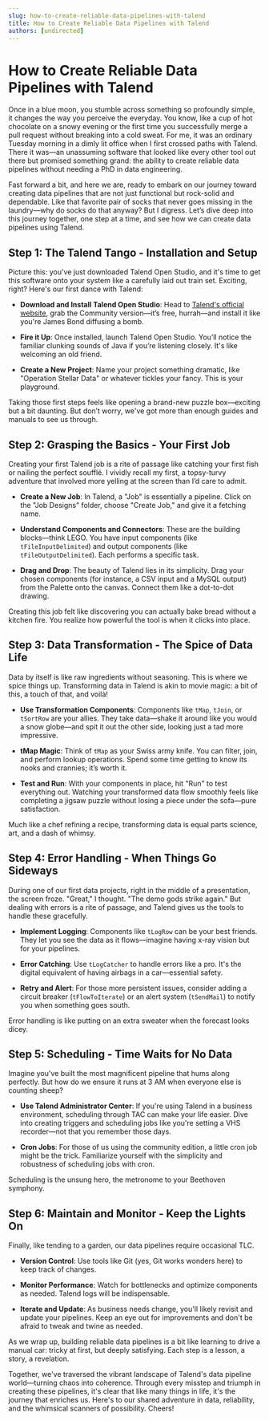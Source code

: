 ```yaml
---
slug: how-to-create-reliable-data-pipelines-with-talend
title: How to Create Reliable Data Pipelines with Talend
authors: [undirected]
---
```



# How to Create Reliable Data Pipelines with Talend

Once in a blue moon, you stumble across something so profoundly simple, it changes the way you perceive the everyday. You know, like a cup of hot chocolate on a snowy evening or the first time you successfully merge a pull request without breaking into a cold sweat. For me, it was an ordinary Tuesday morning in a dimly lit office when I first crossed paths with Talend. There it was—an unassuming software that looked like every other tool out there but promised something grand: the ability to create reliable data pipelines without needing a PhD in data engineering.

Fast forward a bit, and here we are, ready to embark on our journey toward creating data pipelines that are not just functional but rock-solid and dependable. Like that favorite pair of socks that never goes missing in the laundry—why do socks do that anyway? But I digress. Let’s dive deep into this journey together, one step at a time, and see how we can create data pipelines using Talend.

## Step 1: The Talend Tango - Installation and Setup

Picture this: you've just downloaded Talend Open Studio, and it's time to get this software onto your system like a carefully laid out train set. Exciting, right? Here's our first dance with Talend:

- **Download and Install Talend Open Studio**: Head to [Talend's official website](https://www.talend.com/), grab the Community version—it’s free, hurrah—and install it like you're James Bond diffusing a bomb.

- **Fire it Up**: Once installed, launch Talend Open Studio. You’ll notice the familiar clunking sounds of Java if you’re listening closely. It's like welcoming an old friend.

- **Create a New Project**: Name your project something dramatic, like "Operation Stellar Data" or whatever tickles your fancy. This is your playground.

Taking those first steps feels like opening a brand-new puzzle box—exciting but a bit daunting. But don’t worry, we've got more than enough guides and manuals to see us through.

## Step 2: Grasping the Basics - Your First Job

Creating your first Talend job is a rite of passage like catching your first fish or nailing the perfect soufflé. I vividly recall my first, a topsy-turvy adventure that involved more yelling at the screen than I’d care to admit.

- **Create a New Job**: In Talend, a "Job" is essentially a pipeline. Click on the "Job Designs" folder, choose "Create Job," and give it a fetching name.

- **Understand Components and Connectors**: These are the building blocks—think LEGO. You have input components (like `tFileInputDelimited`) and output components (like `tFileOutputDelimited`). Each performs a specific task.

- **Drag and Drop**: The beauty of Talend lies in its simplicity. Drag your chosen components (for instance, a CSV input and a MySQL output) from the Palette onto the canvas. Connect them like a dot-to-dot drawing.

Creating this job felt like discovering you can actually bake bread without a kitchen fire. You realize how powerful the tool is when it clicks into place.

## Step 3: Data Transformation - The Spice of Data Life

Data by itself is like raw ingredients without seasoning. This is where we spice things up. Transforming data in Talend is akin to movie magic: a bit of this, a touch of that, and voilà!

- **Use Transformation Components**: Components like `tMap`, `tJoin`, or `tSortRow` are your allies. They take data—shake it around like you would a snow globe—and spit it out the other side, looking just a tad more impressive.

- **tMap Magic**: Think of `tMap` as your Swiss army knife. You can filter, join, and perform lookup operations. Spend some time getting to know its nooks and crannies; it’s worth it.

- **Test and Run**: With your components in place, hit "Run" to test everything out. Watching your transformed data flow smoothly feels like completing a jigsaw puzzle without losing a piece under the sofa—pure satisfaction.

Much like a chef refining a recipe, transforming data is equal parts science, art, and a dash of whimsy.

## Step 4: Error Handling - When Things Go Sideways

During one of our first data projects, right in the middle of a presentation, the screen froze. "Great," I thought. "The demo gods strike again." But dealing with errors is a rite of passage, and Talend gives us the tools to handle these gracefully.

- **Implement Logging**: Components like `tLogRow` can be your best friends. They let you see the data as it flows—imagine having x-ray vision but for your pipelines.

- **Error Catching**: Use `tLogCatcher` to handle errors like a pro. It's the digital equivalent of having airbags in a car—essential safety.

- **Retry and Alert**: For those more persistent issues, consider adding a circuit breaker (`tFlowToIterate`) or an alert system (`tSendMail`) to notify you when something goes south.

Error handling is like putting on an extra sweater when the forecast looks dicey. 

## Step 5: Scheduling - Time Waits for No Data

Imagine you've built the most magnificent pipeline that hums along perfectly. But how do we ensure it runs at 3 AM when everyone else is counting sheep?

- **Use Talend Administrator Center**: If you're using Talend in a business environment, scheduling through TAC can make your life easier. Dive into creating triggers and scheduling jobs like you're setting a VHS recorder—not that you remember those days.

- **Cron Jobs**: For those of us using the community edition, a little cron job might be the trick. Familiarize yourself with the simplicity and robustness of scheduling jobs with cron.

Scheduling is the unsung hero, the metronome to your Beethoven symphony.

## Step 6: Maintain and Monitor - Keep the Lights On

Finally, like tending to a garden, our data pipelines require occasional TLC.

- **Version Control**: Use tools like Git (yes, Git works wonders here) to keep track of changes.

- **Monitor Performance**: Watch for bottlenecks and optimize components as needed. Talend logs will be indispensable.

- **Iterate and Update**: As business needs change, you'll likely revisit and update your pipelines. Keep an eye out for improvements and don't be afraid to tweak and twine as needed.

As we wrap up, building reliable data pipelines is a bit like learning to drive a manual car: tricky at first, but deeply satisfying. Each step is a lesson, a story, a revelation.

Together, we've traversed the vibrant landscape of Talend's data pipeline world—turning chaos into coherence. Through every misstep and triumph in creating these pipelines, it's clear that like many things in life, it's the journey that enriches us. Here's to our shared adventure in data, reliability, and the whimsical scanners of possibility. Cheers!